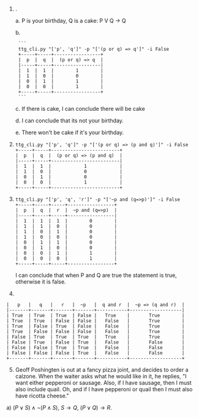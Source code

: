 1. . 

    a. P is  your birthday, Q is a cake:
   P V Q -> Q


    b. 

        ```
        ttg_cli.py "['p', 'q']" -p "['(p or q) => q']" -i False
        +-----+-----+-----------------+
        |  p  |  q  |  (p or q) => q  |
        |-----+-----+-----------------|
        |  1  |  1  |        1        |
        |  1  |  0  |        0        |
        |  0  |  1  |        1        |
        |  0  |  0  |        1        |
        +-----+-----+-----------------+
        ```
    
    c. If there is cake, I can conclude there will be cake

    d. I can conclude that its not your birthday.

    e. There won't be cake if it's your birthday.

2. 
    ```
    ttg_cli.py "['p', 'q']" -p "['(p or q) => (p and q)']" -i False
    +-----+-----+-------------------------+
    |  p  |  q  |  (p or q) => (p and q)  |
    |-----+-----+-------------------------|
    |  1  |  1  |            1            |
    |  1  |  0  |            0            |
    |  0  |  1  |            0            |
    |  0  |  0  |            1            |
    +-----+-----+-------------------------+
    ```
3. 
    ```
    ttg_cli.py "['p', 'q', 'r']" -p "['~p and (q=>p)']" -i False
    +-----+-----+-----+-----------------+
    |  p  |  q  |  r  |  ~p and (q=>p)  |
    |-----+-----+-----+-----------------|
    |  1  |  1  |  1  |        0        |
    |  1  |  1  |  0  |        0        |
    |  1  |  0  |  1  |        0        |
    |  1  |  0  |  0  |        0        |
    |  0  |  1  |  1  |        0        |
    |  0  |  1  |  0  |        0        |
    |  0  |  0  |  1  |        1        |
    |  0  |  0  |  0  |        1        |
    +-----+-----+-----+-----------------+
    ```
    I can conclude that when P and Q are true the statement is true, otherwise it is false.

4. 
 ``` +-------+-------+-------+-------+-----------+-------------------+
|   p   |   q   |   r   |  ~p   |  q and r  |  ~p => (q and r)  |
|-------+-------+-------+-------+-----------+-------------------|
| True  | True  | True  | False |   True    |       True        |
| True  | True  | False | False |   False   |       True        |
| True  | False | True  | False |   False   |       True        |
| True  | False | False | False |   False   |       True        |
| False | True  | True  | True  |   True    |       True        |
| False | True  | False | True  |   False   |       False       |
| False | False | True  | True  |   False   |       False       |
| False | False | False | True  |   False   |       False       |
+-------+-------+-------+-------+-----------+-------------------+
```

5. Geoff Poshingten is out at a fancy pizza joint, and decides to order a calzone. When the waiter asks what he would like in it, he replies, "I want either pepperoni or sausage. Also, if I have sausage, then I must also include quail. Oh, and if I have pepperoni or quail then I must also have ricotta cheese."

a) $(P \lor S) \land \lnot (P \land S)$, $S \rightarrow Q$, $(P \lor Q) \rightarrow R$.
